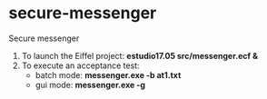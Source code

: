 # secure-messenger
Secure messenger 

1. To launch the Eiffel project: __estudio17.05 src/messenger.ecf &__
2. To execute an acceptance test: 
    - batch mode: __messenger.exe -b at1.txt__
    - gui mode: __messenger.exe -g__
